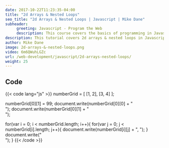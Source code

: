 ```yaml
---
date: 2017-10-22T11:23:35-04:00
title: "2d Arrays & Nested Loops"
seo_title: "2d Arrays & Nested Loops | Javascript | Mike Dane"
subheader:
     greeting: Javascript - Program the Web
     description: This course covers the basics of programming in Javascript. Work your way through the videos and we'll teach you everything you need to know to make your website more responsive!
description: This tutorial covers 2d arrays & nested loops in Javascript.
author: Mike Dane
image: 2d-arrays-&-nested-loops.png
video: 6m6QWuhLGZc
url: /web-development/javascript/2d-arrays-nested-loops/
weight: 25
---
```


## Code

{{< code lang="js" >}}
numberGrid = [ [1, 2], [3, 4] ];

numberGrid[0][1] = 99;
document.write(numberGrid[0][0] + "<br>");
document.write(numberGrid[0][1] + "<br>");

for(var i = 0; i < numberGrid.length; i++){
     for(var j = 0; j < numberGrid[i].length; j++){
          document.write(numberGrid[i][j] + ", ");
     }
     document.write("<br>");
}
{{< /code >}}
